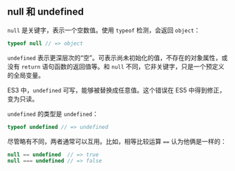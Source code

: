 ## null 和 undefined

`null` 是关键字，表示一个空数值。使用 `typeof` 检测，会返回 `object`：

```javascript
typeof null // => object
```

`undefined` 表示更深层次的“空”。可表示尚未初始化的值，不存在的对象属性，或没有 `return` 语句函数的返回值等。和 `null` 不同，它非关键字，只是一个预定义的全局变量。

ES3 中，`undefined` 可写，能够被替换成任意值。这个错误在 ES5 中得到修正，变为只读。

`undefined` 的类型是 `undefined`：

```javascript
typeof undefined // => undefined
```

尽管略有不同，两者通常可以互用。比如，相等比较运算 `==` 认为他俩是一样的：

```javascript
null == undefined  // => true
null === undefined // => false
```